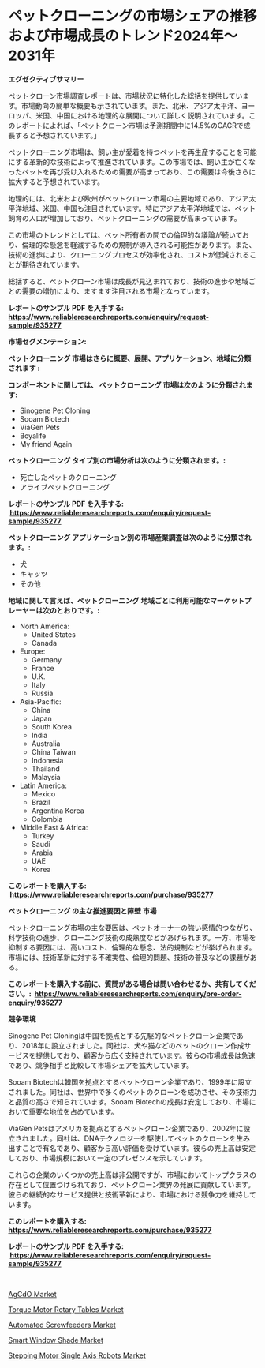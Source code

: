 <p><h1>ペットクローニングの市場シェアの推移および市場成長のトレンド2024年〜2031年</h1></p><p><strong>エグゼクティブサマリー</strong></p>
<p><p>ペットクローン市場調査レポートは、市場状況に特化した総括を提供しています。市場動向の簡単な概要も示されています。また、北米、アジア太平洋、ヨーロッパ、米国、中国における地理的な展開について詳しく説明されています。このレポートによれば、「ペットクローン市場は予測期間中に14.5%のCAGRで成長すると予想されています。」</p><p>ペットクローニング市場は、飼い主が愛着を持つペットを再生産することを可能にする革新的な技術によって推進されています。この市場では、飼い主が亡くなったペットを再び受け入れるための需要が高まっており、この需要は今後さらに拡大すると予想されています。</p><p>地理的には、北米および欧州がペットクローン市場の主要地域であり、アジア太平洋地域、米国、中国も注目されています。特にアジア太平洋地域では、ペット飼育の人口が増加しており、ペットクローニングの需要が高まっています。</p><p>この市場のトレンドとしては、ペット所有者の間での倫理的な議論が続いており、倫理的な懸念を軽減するための規制が導入される可能性があります。また、技術の進歩により、クローニングプロセスが効率化され、コストが低減されることが期待されています。</p><p>総括すると、ペットクローン市場は成長が見込まれており、技術の進歩や地域ごとの需要の増加により、ますます注目される市場となっています。</p></p>
<p><strong>レポートのサンプル PDF を入手する: <a href="https://www.reliableresearchreports.com/enquiry/request-sample/935277">https://www.reliableresearchreports.com/enquiry/request-sample/935277</a></strong></p>
<p><strong>市場セグメンテーション:</strong></p>
<p><strong> ペットクローニング 市場はさらに概要、展開、アプリケーション、地域に分類されます :</strong></p>
<p><strong>コンポーネントに関しては、 ペットクローニング 市場は次のように分類されます: &nbsp;</strong></p>
<p><ul><li>Sinogene Pet Cloning</li><li>Sooam Biotech</li><li>ViaGen Pets</li><li>Boyalife</li><li>My friend Again</li></ul></p>
<p><strong> ペットクローニング タイプ別の市場分析は次のように分類されます。:</strong></p>
<p><ul><li>死亡したペットのクローニング</li><li>アライブペットクローニング</li></ul></p>
<p><strong>レポートのサンプル PDF を入手する: &nbsp;<a href="https://www.reliableresearchreports.com/enquiry/request-sample/935277">https://www.reliableresearchreports.com/enquiry/request-sample/935277</a></strong></p>
<p><strong> ペットクローニング アプリケーション別の市場産業調査は次のように分類されます。:</strong></p>
<p><ul><li>犬</li><li>キャッツ</li><li>その他</li></ul></p>
<p><strong>地域に関して言えば、ペットクローニング 地域ごとに利用可能なマーケットプレーヤーは次のとおりです。:</strong></p>
<p><ul>
    <li>
        North America:
        <ul>
            <li>United States</li>
            <li>Canada</li>
        </ul>
    </li>
    <li>
        Europe:
        <ul>
            <li>Germany</li>
            <li>France</li>
            <li>U.K.</li>
            <li>Italy</li>
            <li>Russia</li>
        </ul>
    </li>
    <li>
        Asia-Pacific:
        <ul>
            <li>China</li>
            <li>Japan</li>
            <li>South Korea</li>
            <li>India</li>
            <li>Australia</li>
            <li>China Taiwan</li>
            <li>Indonesia</li>
            <li>Thailand</li>
            <li>Malaysia</li>
        </ul>
    </li>
    <li>
        Latin America:
        <ul>
            <li>Mexico</li>
            <li>Brazil</li>
            <li>Argentina Korea</li>
            <li>Colombia</li>
        </ul>
    </li>
    <li>
        Middle East & Africa:
        <ul>
            <li>Turkey</li>
            <li>Saudi</li>
            <li>Arabia</li>
            <li>UAE</li>
            <li>Korea</li>
        </ul>
    </li>
    </ul></p>
<p><strong>このレポートを購入する: &nbsp;<a href="https://www.reliableresearchreports.com/purchase/935277">https://www.reliableresearchreports.com/purchase/935277</a></strong></p>
<p><strong>ペットクローニング の主な推進要因と障壁 市場</strong></p>
<p><p>ペットクローニング市場の主な要因は、ペットオーナーの強い感情的つながり、科学技術の進歩、クローニング技術の成熟度などがあげられます。一方、市場を抑制する要因には、高いコスト、倫理的な懸念、法的規制などが挙げられます。市場には、技術革新に対する不確実性、倫理的問題、技術の普及などの課題がある。</p></p>
<p><strong>このレポートを購入する前に、質問がある場合は問い合わせるか、共有してください。:&nbsp; <a href="https://www.reliableresearchreports.com/enquiry/pre-order-enquiry/935277">https://www.reliableresearchreports.com/enquiry/pre-order-enquiry/935277</a></strong></p>
<p><strong>競争環境</strong></p>
<p><p>Sinogene Pet Cloningは中国を拠点とする先駆的なペットクローン企業であり、2018年に設立されました。同社は、犬や猫などのペットのクローン作成サービスを提供しており、顧客から広く支持されています。彼らの市場成長は急速であり、競争相手と比較して市場シェアを拡大しています。</p><p>Sooam Biotechは韓国を拠点とするペットクローン企業であり、1999年に設立されました。同社は、世界中で多くのペットのクローンを成功させ、その技術力と品質の高さで知られています。Sooam Biotechの成長は安定しており、市場において重要な地位を占めています。</p><p>ViaGen Petsはアメリカを拠点とするペットクローン企業であり、2002年に設立されました。同社は、DNAテクノロジーを駆使してペットのクローンを生み出すことで有名であり、顧客から高い評価を受けています。彼らの売上高は安定しており、市場規模において一定のプレゼンスを示しています。</p><p>これらの企業のいくつかの売上高は非公開ですが、市場においてトップクラスの存在として位置づけられており、ペットクローン業界の発展に貢献しています。彼らの継続的なサービス提供と技術革新により、市場における競争力を維持しています。</p></p>
<p><strong>このレポートを購入する: &nbsp; <a href="https://www.reliableresearchreports.com/purchase/935277">https://www.reliableresearchreports.com/purchase/935277</a></strong></p>
<p><strong>レポートのサンプル PDF を入手する: &nbsp;<a href="https://www.reliableresearchreports.com/enquiry/request-sample/935277">https://www.reliableresearchreports.com/enquiry/request-sample/935277</a></strong><strong></strong></p>
<p>&nbsp;</p>
<p><p><a href="https://view.publitas.com/reportprime-1/agcdo-market-offers-provide-insightful-data-for-the-time-period-from-2024-to-2031-and-also-provide-analysis-based-on-application-type-and-region/">AgCdO Market</a></p><p><a href="https://flame-sidecar-702.notion.site/Torque-Motor-Rotary-Tables-Market-Size-Focuses-on-Market-Dynamics-In-Depth-Analysis-and-Future-Proj-19b515c7e05d4623939f7b0f6af239bb">Torque Motor Rotary Tables Market</a></p><p><a href="https://full-wildebeest-80b.notion.site/Insights-into-Automated-Screwfeeders-Market-Size-Analysing-Market-Share-Trends-and-Growth-from-20-704e6f82221e454f9e236ec58d5b0866">Automated Screwfeeders Market</a></p><p><a href="https://view.publitas.com/reportprime-1/smart-window-shade-market-offers-provide-insightful-data-for-the-time-period-from-2024-to-2031-and-also-provide-analysis-based-on-application-type-and-region/">Smart Window Shade Market</a></p><p><a href="https://pretty-mail-caf.notion.site/Stepping-Motor-Single-Axis-Robots-Market-Research-Report-Forecasted-for-Period-from-2024-2031-by--0f11bc941ac44886881360d24090d03a">Stepping Motor Single Axis Robots Market</a></p></p>
